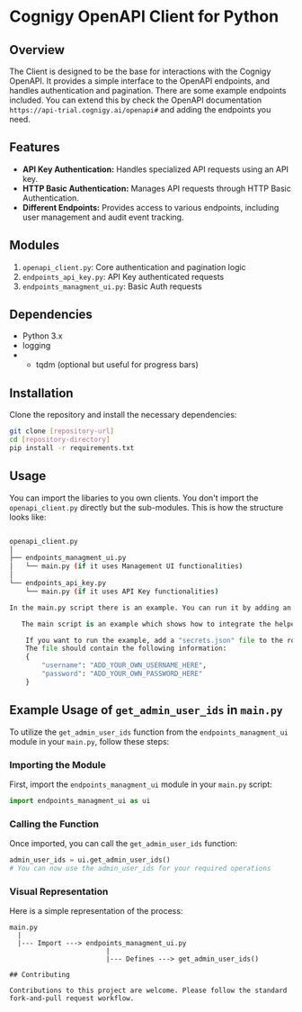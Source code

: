 
# Cognigy OpenAPI Client for Python

## Overview

The Client is designed to be the base for interactions with the Cognigy OpenAPI. It provides a simple interface to the OpenAPI endpoints, and handles authentication and pagination.
There are some example endpoints included. You can extend this by check the OpenAPI documentation `https://api-trial.cognigy.ai/openapi#` and adding the endpoints you need.

## Features
    
- **API Key Authentication:** Handles specialized API requests using an API key.
- **HTTP Basic Authentication:** Manages API requests through HTTP Basic Authentication.
- **Different Endpoints:** Provides access to various endpoints, including user management and audit event tracking.

## Modules

1. `openapi_client.py`: Core authentication and pagination logic
2. `endpoints_api_key.py`: API Key authenticated requests
3. `endpoints_managment_ui.py`: Basic Auth requests

## Dependencies

- Python 3.x
- logging
- - tqdm (optional but useful for progress bars)

## Installation

Clone the repository and install the necessary dependencies:

```bash
git clone [repository-url]
cd [repository-directory]
pip install -r requirements.txt
```

## Usage

You can import the libaries to you own clients. You don't import the `openapi_client.py` directly but the sub-modules. This is how the structure looks like:

```bash

openapi_client.py
│
├── endpoints_managment_ui.py
│   └── main.py (if it uses Management UI functionalities)
│
└── endpoints_api_key.py
    └── main.py (if it uses API Key functionalities)

In the main.py script there is an example. You can run it by adding an endpoint url and a secret.json file.
```

```Python
   The main script is an example which shows how to integrate the helper functions into your own code.

    If you want to run the example, add a "secrets.json" file to the root directory of this project.
    The file should contain the following information:
    {
        "username": "ADD_YOUR_OWN_USERNAME_HERE",
        "password": "ADD_YOUR_OWN_PASSWORD_HERE"
    }
```

## Example Usage of `get_admin_user_ids` in `main.py`

To utilize the `get_admin_user_ids` function from the `endpoints_managment_ui` module in your `main.py`, follow these steps:

### Importing the Module

First, import the `endpoints_managment_ui` module in your `main.py` script:

```python
import endpoints_managment_ui as ui
```

### Calling the Function

Once imported, you can call the `get_admin_user_ids` function:

```python
admin_user_ids = ui.get_admin_user_ids()
# You can now use the admin_user_ids for your required operations
```

### Visual Representation

Here is a simple representation of the process:

```ptthon
main.py
  |
  |--- Import ---> endpoints_managment_ui.py
                        |
                        |--- Defines ---> get_admin_user_ids()

## Contributing

Contributions to this project are welcome. Please follow the standard fork-and-pull request workflow.
